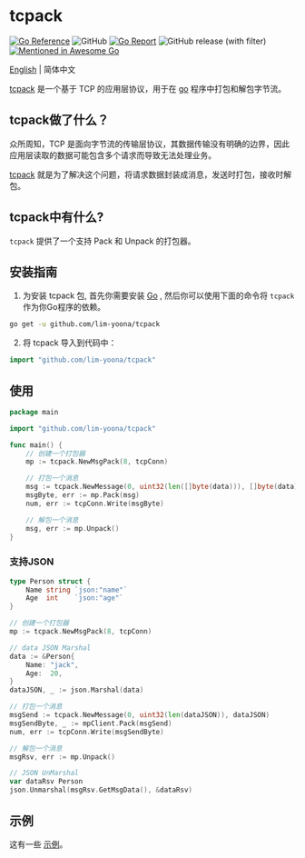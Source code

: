 # tcpack

[![Go Reference](https://pkg.go.dev/badge/github.com/lim-yoona/tcpack.svg)](https://pkg.go.dev/github.com/lim-yoona/tcpack)
![GitHub](https://img.shields.io/github/license/lim-yoona/tcpack)
[![Go Report](https://img.shields.io/badge/go%20report-A+-brightgreen.svg?style=flat)](https://goreportcard.com/report/github.com/lim-yoona/tcpack)
![GitHub release (with filter)](https://img.shields.io/github/v/release/lim-yoona/tcpack)
[![Mentioned in Awesome Go](https://awesome.re/mentioned-badge-flat.svg)](https://github.com/avelino/awesome-go)

[English](README.md) | 简体中文  

[tcpack](https://pkg.go.dev/github.com/lim-yoona/tcpack) 是一个基于 TCP 的应用层协议，用于在 [go](https://go.dev/) 程序中打包和解包字节流。  

## tcpack做了什么？  

众所周知，TCP 是面向字节流的传输层协议，其数据传输没有明确的边界，因此应用层读取的数据可能包含多个请求而导致无法处理业务。  

[tcpack](https://pkg.go.dev/github.com/lim-yoona/tcpack) 就是为了解决这个问题，将请求数据封装成消息，发送时打包，接收时解包。  

## tcpack中有什么?  

`tcpack` 提供了一个支持 Pack 和 Unpack 的打包器。  

## 安装指南

1. 为安装 tcpack 包, 首先你需要安装 [Go](https://go.dev/doc/install) , 然后你可以使用下面的命令将 `tcpack` 作为你Go程序的依赖。    

```sh
go get -u github.com/lim-yoona/tcpack
```

2. 将 tcpack 导入到代码中：  

```go
import "github.com/lim-yoona/tcpack"
```

## 使用

```go
package main

import "github.com/lim-yoona/tcpack"

func main() {
    // 创建一个打包器
    mp := tcpack.NewMsgPack(8, tcpConn)

    // 打包一个消息
    msg := tcpack.NewMessage(0, uint32(len([]byte(data))), []byte(data))
    msgByte, err := mp.Pack(msg)
    num, err := tcpConn.Write(msgByte)

    // 解包一个消息
    msg, err := mp.Unpack()
}
```

### 支持JSON

```go
type Person struct {
	Name string `json:"name"`
	Age  int    `json:"age"`
}

// 创建一个打包器
mp := tcpack.NewMsgPack(8, tcpConn)

// data JSON Marshal
data := &Person{
	Name: "jack",
	Age:  20,
}
dataJSON, _ := json.Marshal(data)

// 打包一个消息
msgSend := tcpack.NewMessage(0, uint32(len(dataJSON)), dataJSON)
msgSendByte, _ := mpClient.Pack(msgSend)
num, err := tcpConn.Write(msgSendByte)

// 解包一个消息
msgRsv, err := mp.Unpack()

// JSON UnMarshal
var dataRsv Person
json.Unmarshal(msgRsv.GetMsgData(), &dataRsv)
```

## 示例

这有一些 [示例](https://github.com/lim-yoona/tcpack/tree/main/example)。  

